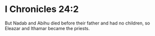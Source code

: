 # I Chronicles 24:2

But Nadab and Abihu died before their father and had no children, so Eleazar and Ithamar became the priests.
